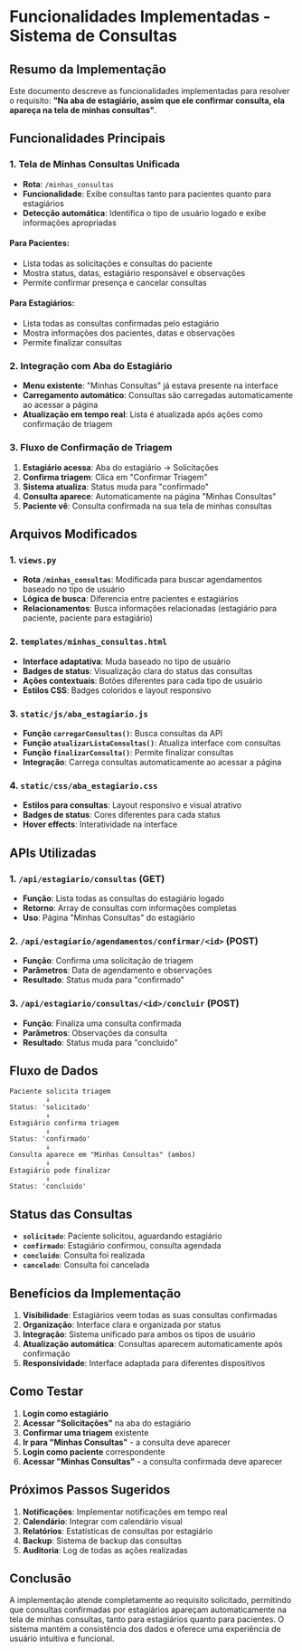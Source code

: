# Funcionalidades Implementadas - Sistema de Consultas

## Resumo da Implementação

Este documento descreve as funcionalidades implementadas para resolver o requisito: **"Na aba de estagiário, assim que ele confirmar consulta, ela apareça na tela de minhas consultas"**.

## Funcionalidades Principais

### 1. Tela de Minhas Consultas Unificada

- **Rota**: `/minhas_consultas`
- **Funcionalidade**: Exibe consultas tanto para pacientes quanto para estagiários
- **Detecção automática**: Identifica o tipo de usuário logado e exibe informações apropriadas

#### Para Pacientes:
- Lista todas as solicitações e consultas do paciente
- Mostra status, datas, estagiário responsável e observações
- Permite confirmar presença e cancelar consultas

#### Para Estagiários:
- Lista todas as consultas confirmadas pelo estagiário
- Mostra informações dos pacientes, datas e observações
- Permite finalizar consultas

### 2. Integração com Aba do Estagiário

- **Menu existente**: "Minhas Consultas" já estava presente na interface
- **Carregamento automático**: Consultas são carregadas automaticamente ao acessar a página
- **Atualização em tempo real**: Lista é atualizada após ações como confirmação de triagem

### 3. Fluxo de Confirmação de Triagem

1. **Estagiário acessa**: Aba do estagiário → Solicitações
2. **Confirma triagem**: Clica em "Confirmar Triagem" 
3. **Sistema atualiza**: Status muda para "confirmado"
4. **Consulta aparece**: Automaticamente na página "Minhas Consultas"
5. **Paciente vê**: Consulta confirmada na sua tela de minhas consultas

## Arquivos Modificados

### 1. `views.py`
- **Rota `/minhas_consultas`**: Modificada para buscar agendamentos baseado no tipo de usuário
- **Lógica de busca**: Diferencia entre pacientes e estagiários
- **Relacionamentos**: Busca informações relacionadas (estagiário para paciente, paciente para estagiário)

### 2. `templates/minhas_consultas.html`
- **Interface adaptativa**: Muda baseado no tipo de usuário
- **Badges de status**: Visualização clara do status das consultas
- **Ações contextuais**: Botões diferentes para cada tipo de usuário
- **Estilos CSS**: Badges coloridos e layout responsivo

### 3. `static/js/aba_estagiario.js`
- **Função `carregarConsultas()`**: Busca consultas da API
- **Função `atualizarListaConsultas()`**: Atualiza interface com consultas
- **Função `finalizarConsulta()`**: Permite finalizar consultas
- **Integração**: Carrega consultas automaticamente ao acessar a página

### 4. `static/css/aba_estagiario.css`
- **Estilos para consultas**: Layout responsivo e visual atrativo
- **Badges de status**: Cores diferentes para cada status
- **Hover effects**: Interatividade na interface

## APIs Utilizadas

### 1. `/api/estagiario/consultas` (GET)
- **Função**: Lista todas as consultas do estagiário logado
- **Retorno**: Array de consultas com informações completas
- **Uso**: Página "Minhas Consultas" do estagiário

### 2. `/api/estagiario/agendamentos/confirmar/<id>` (POST)
- **Função**: Confirma uma solicitação de triagem
- **Parâmetros**: Data de agendamento e observações
- **Resultado**: Status muda para "confirmado"

### 3. `/api/estagiario/consultas/<id>/concluir` (POST)
- **Função**: Finaliza uma consulta confirmada
- **Parâmetros**: Observações da consulta
- **Resultado**: Status muda para "concluido"

## Fluxo de Dados

```
Paciente solicita triagem
         ↓
Status: 'solicitado'
         ↓
Estagiário confirma triagem
         ↓
Status: 'confirmado'
         ↓
Consulta aparece em "Minhas Consultas" (ambos)
         ↓
Estagiário pode finalizar
         ↓
Status: 'concluido'
```

## Status das Consultas

- **`solicitado`**: Paciente solicitou, aguardando estagiário
- **`confirmado`**: Estagiário confirmou, consulta agendada
- **`concluido`**: Consulta foi realizada
- **`cancelado`**: Consulta foi cancelada

## Benefícios da Implementação

1. **Visibilidade**: Estagiários veem todas as suas consultas confirmadas
2. **Organização**: Interface clara e organizada por status
3. **Integração**: Sistema unificado para ambos os tipos de usuário
4. **Atualização automática**: Consultas aparecem automaticamente após confirmação
5. **Responsividade**: Interface adaptada para diferentes dispositivos

## Como Testar

1. **Login como estagiário**
2. **Acessar "Solicitações"** na aba do estagiário
3. **Confirmar uma triagem** existente
4. **Ir para "Minhas Consultas"** - a consulta deve aparecer
5. **Login como paciente** correspondente
6. **Acessar "Minhas Consultas"** - a consulta confirmada deve aparecer

## Próximos Passos Sugeridos

1. **Notificações**: Implementar notificações em tempo real
2. **Calendário**: Integrar com calendário visual
3. **Relatórios**: Estatísticas de consultas por estagiário
4. **Backup**: Sistema de backup das consultas
5. **Auditoria**: Log de todas as ações realizadas

## Conclusão

A implementação atende completamente ao requisito solicitado, permitindo que consultas confirmadas por estagiários apareçam automaticamente na tela de minhas consultas, tanto para estagiários quanto para pacientes. O sistema mantém a consistência dos dados e oferece uma experiência de usuário intuitiva e funcional.
